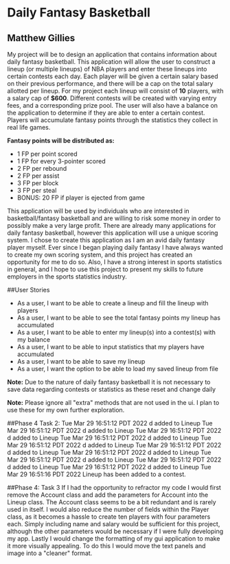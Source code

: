 # Daily Fantasy Basketball

## Matthew Gillies

My project will be to design an application that
contains information about daily fantasy basketball. 
This application will allow the user 
to construct a lineup (or multiple lineups) of NBA 
players and enter these lineups into certain contests
each day. Each player will be given a certain salary based
on their previous performance, and there will be a cap on 
the total salary allotted per lineup. For my project each 
lineup will consist of **10** players, with a salary cap
of **$600**. Different contests will be created with
varying entry fees, and a corresponding prize pool. The user
will also have a balance on the application to determine if
they are able to enter a certain contest.  
Players will accumulate fantasy points through the 
statistics they collect in real life games. 

**Fantasy points will be distributed as:**
- 1 FP per point scored
- 1 FP for every 3-pointer scored 
- 2 FP per rebound
- 2 FP per assist
- 3 FP per block
- 3 FP per steal
- BONUS: 20 FP if player is ejected from game

This application will be used by individuals who are
interested in basketball/fantasy basketball and are 
willing to risk some money in order to possibly make 
a very large profit. There are already many 
applications for daily fantasy basketball, however
this application will use a unique scoring system. I chose to 
create this application as I am an avid daily fantasy player
myself. Ever since I began playing daily fantasy I have
always wanted to create my own scoring system, and this 
project has created an opportunity for me to do so. Also,
I have a strong interest in sports statistics in general, 
and I hope to use this project to present my skills to
future employers in the sports statistics industry. 

##User Stories
- As a user, I want to be able to create a lineup and fill the lineup with players
- As a user, I want to be able to see the total fantasy points my lineup has accumulated
- As a user, I want to be able to enter my lineup(s) into a contest(s) with my balance
- As a user, I want to be able to input statistics that my players have accumulated
- As a user, I want to be able to save my lineup
- As a user, I want the option to be able to load my saved lineup from file

**Note:** Due to the nature of daily fantasy basketball it is not necessary to save data regarding contests or
statistics as these reset and change daily

**Note:** Please ignore all "extra" methods that are not used in the ui. I plan to use these for my own further 
exploration. 

##Phase 4 Task 2:
Tue Mar 29 16:51:12 PDT 2022
d added to Lineup
Tue Mar 29 16:51:12 PDT 2022
d added to Lineup
Tue Mar 29 16:51:12 PDT 2022
d added to Lineup
Tue Mar 29 16:51:12 PDT 2022
d added to Lineup
Tue Mar 29 16:51:12 PDT 2022
d added to Lineup
Tue Mar 29 16:51:12 PDT 2022
d added to Lineup
Tue Mar 29 16:51:12 PDT 2022
d added to Lineup
Tue Mar 29 16:51:12 PDT 2022
d added to Lineup
Tue Mar 29 16:51:12 PDT 2022
d added to Lineup
Tue Mar 29 16:51:12 PDT 2022
d added to Lineup
Tue Mar 29 16:51:16 PDT 2022
Lineup has been added to a contest.

##Phase 4: Task 3
If I had the opportunity to refractor my code I would first remove the Account class and add the parameters for 
Account into the Lineup class. The Account class seems to be a bit redundant and is rarely used in itself. I would also 
reduce the number of fields within the Player class, as it becomes a hassle to create ten players with four parameters
each. Simply including name and salary would be sufficient for this project, although the other parameters would 
be necessary if I were fully developing my app. Lastly I would change the formatting of my gui application to make it
more visually appealing. To do this I would move the text panels and image into a "cleaner" format. 










